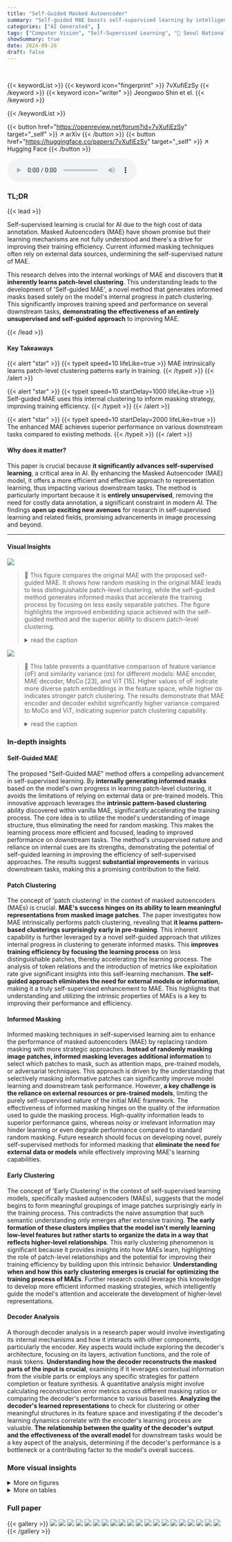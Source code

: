 ```yaml
---
title: "Self-Guided Masked Autoencoder"
summary: "Self-guided MAE boosts self-supervised learning by intelligently masking image patches based on internal clustering patterns, dramatically accelerating training without external data."
categories: ["AI Generated", ]
tags: ["Computer Vision", "Self-Supervised Learning", "🏢 Seoul National University",]
showSummary: true
date: 2024-09-26
draft: false
---
```


<br>

{{< keywordList >}}
{{< keyword icon="fingerprint" >}} 7vXufiEzSy {{< /keyword >}}
{{< keyword icon="writer" >}} Jeongwoo Shin et el. {{< /keyword >}}
 
{{< /keywordList >}}

{{< button href="https://openreview.net/forum?id=7vXufiEzSy" target="_self" >}}
↗ arXiv
{{< /button >}}
{{< button href="https://huggingface.co/papers/7vXufiEzSy" target="_self" >}}
↗ Hugging Face
{{< /button >}}



<audio controls>
    <source src="https://ai-paper-reviewer.com/7vXufiEzSy/podcast.wav" type="audio/wav">
    Your browser does not support the audio element.
</audio>


### TL;DR


{{< lead >}}

Self-supervised learning is crucial for AI due to the high cost of data annotation.  Masked Autoencoders (MAE) have shown promise but their learning mechanisms are not fully understood and there's a drive for improving their training efficiency. Current informed masking techniques often rely on external data sources, undermining the self-supervised nature of MAE. 

This research delves into the internal workings of MAE and discovers that **it inherently learns patch-level clustering**.  This understanding leads to the development of 'Self-guided MAE', a novel method that generates informed masks based solely on the model's internal progress in patch clustering. This significantly improves training speed and performance on several downstream tasks, **demonstrating the effectiveness of an entirely unsupervised and self-guided approach** to improving MAE.

{{< /lead >}}


#### Key Takeaways

{{< alert "star" >}}
{{< typeit speed=10 lifeLike=true >}} MAE intrinsically learns patch-level clustering patterns early in training. {{< /typeit >}}
{{< /alert >}}

{{< alert "star" >}}
{{< typeit speed=10 startDelay=1000 lifeLike=true >}} Self-guided MAE uses this internal clustering to inform masking strategy, improving training efficiency. {{< /typeit >}}
{{< /alert >}}

{{< alert "star" >}}
{{< typeit speed=10 startDelay=2000 lifeLike=true >}} The enhanced MAE achieves superior performance on various downstream tasks compared to existing methods. {{< /typeit >}}
{{< /alert >}}

#### Why does it matter?
This paper is crucial because **it significantly advances self-supervised learning**, a critical area in AI. By enhancing the Masked Autoencoder (MAE) model, it offers a more efficient and effective approach to representation learning, thus impacting various downstream tasks. The method is particularly important because it is **entirely unsupervised**, removing the need for costly data annotation, a significant constraint in modern AI. The findings **open up exciting new avenues** for research in self-supervised learning and related fields, promising advancements in image processing and beyond.

------
#### Visual Insights



![](https://ai-paper-reviewer.com/7vXufiEzSy/figures_1_1.jpg)

> 🔼 This figure compares the original MAE with the proposed self-guided MAE. It shows how random masking in the original MAE leads to less distinguishable patch-level clustering, while the self-guided method generates informed masks that accelerate the training process by focusing on less easily separable patches.  The figure highlights the improved embedding space achieved with the self-guided method and the superior ability to discern patch-level clustering.
> <details>
> <summary>read the caption</summary>
> Figure 1: Illustration of our self-guided MAE.
> </details>





![](https://ai-paper-reviewer.com/7vXufiEzSy/tables_3_1.jpg)

> 🔼 This table presents a quantitative comparison of feature variance (σF) and similarity variance (σs) for different models: MAE encoder, MAE decoder, MoCo [23], and ViT [15].  Higher values of σF indicate more diverse patch embeddings in the feature space, while higher σs indicates stronger patch clustering.  The results demonstrate that MAE encoder and decoder exhibit significantly higher variance compared to MoCo and ViT, indicating superior patch clustering capability.
> <details>
> <summary>read the caption</summary>
> Table 1: Feature variance (σF) and similarity variance (σs).
> </details>





### In-depth insights


#### Self-Guided MAE
The proposed "Self-Guided MAE" method offers a compelling advancement in self-supervised learning. By **internally generating informed masks** based on the model's own progress in learning patch-level clustering, it avoids the limitations of relying on external data or pre-trained models. This innovative approach leverages the **intrinsic pattern-based clustering** ability discovered within vanilla MAE, significantly accelerating the training process. The core idea is to utilize the model's understanding of image structure, thus eliminating the need for random masking.  This makes the learning process more efficient and focused, leading to improved performance on downstream tasks. The method's unsupervised nature and reliance on internal cues are its strengths, demonstrating the potential of self-guided learning in improving the efficiency of self-supervised approaches.  The results suggest **substantial improvements** in various downstream tasks, making this a promising contribution to the field.

#### Patch Clustering
The concept of 'patch clustering' in the context of masked autoencoders (MAEs) is crucial.  **MAE's success hinges on its ability to learn meaningful representations from masked image patches**. The paper investigates how MAE intrinsically performs patch clustering, revealing that **it learns pattern-based clusterings surprisingly early in pre-training**.  This inherent capability is further leveraged by a novel self-guided approach that utilizes internal progress in clustering to generate informed masks. This **improves training efficiency by focusing the learning process** on less distinguishable patches, thereby accelerating the learning process. The analysis of token relations and the introduction of metrics like exploitation rate give significant insights into this self-learning mechanism. **The self-guided approach eliminates the need for external models or information**, making it a truly self-supervised enhancement to MAE. This highlights that understanding and utilizing the intrinsic properties of MAEs is a key to improving their performance and efficiency.

#### Informed Masking
Informed masking techniques in self-supervised learning aim to enhance the performance of masked autoencoders (MAE) by replacing random masking with more strategic approaches.  **Instead of randomly masking image patches, informed masking leverages additional information** to select which patches to mask, such as attention maps, pre-trained models, or adversarial techniques.  This approach is driven by the understanding that selectively masking informative patches can significantly improve model learning and downstream task performance. However, **a key challenge is the reliance on external resources or pre-trained models**, limiting the purely self-supervised nature of the initial MAE framework.  The effectiveness of informed masking hinges on the quality of the information used to guide the masking process. High-quality information leads to superior performance gains, whereas noisy or irrelevant information may hinder learning or even degrade performance compared to standard random masking.  Future research should focus on developing novel, purely self-supervised methods for informed masking that **eliminate the need for external data or models** while effectively improving MAE's learning capabilities.

#### Early Clustering
The concept of 'Early Clustering' in the context of self-supervised learning models, specifically masked autoencoders (MAEs), suggests that the model begins to form meaningful groupings of image patches surprisingly early in the training process. This contradicts the naive assumption that such semantic understanding only emerges after extensive training. **The early formation of these clusters implies that the model isn't merely learning low-level features but rather starts to organize the data in a way that reflects higher-level relationships**. This early clustering phenomenon is significant because it provides insights into how MAEs learn, highlighting the role of patch-level relationships and the potential for improving their training efficiency by building upon this intrinsic behavior.  **Understanding when and how this early clustering emerges is crucial for optimizing the training process of MAEs**.  Further research could leverage this knowledge to develop more efficient informed masking strategies, which intelligently guide the model's attention and accelerate the development of higher-level representations.

#### Decoder Analysis
A thorough decoder analysis in a research paper would involve investigating its internal mechanisms and how it interacts with other components, particularly the encoder.  Key aspects would include exploring the decoder's architecture, focusing on its layers, activation functions, and the role of mask tokens.  **Understanding how the decoder reconstructs the masked parts of the input is crucial**, examining if it leverages contextual information from the visible parts or employs any specific strategies for pattern completion or feature synthesis. A quantitative analysis might involve calculating reconstruction error metrics across different masking ratios or comparing the decoder's performance to various baselines. **Analyzing the decoder's learned representations**  to check for clustering or other meaningful structures in its feature space and investigating if the decoder's learning dynamics correlate with the encoder's learning process are valuable.  **The relationship between the quality of the decoder's output and the effectiveness of the overall model** for downstream tasks would be a key aspect of the analysis, determining if the decoder's performance is a bottleneck or a contributing factor to the model's overall success.


### More visual insights

<details>
<summary>More on figures
</summary>


![](https://ai-paper-reviewer.com/7vXufiEzSy/figures_2_1.jpg)

> 🔼 This figure compares the patch relationships in the learned embedding space, using the last layer embeddings for 196 (14 × 14) patches of test images.  The analysis includes a pairwise similarity matrix (M) showing the relationships between all pairs of patches, a similarity score showing the relationship between each patch and the average patch, and the attention score of the class (CLS) token. The visualizations highlight how the MAE encoder shows more polarized values indicating clear patch clustering compared to MoCo and ViT.
> <details>
> <summary>read the caption</summary>
> Figure 2: Relationships among the patch embeddings. (a) Pairwise similarity matrix for all 196 × 196 pairs of patches. (b) Similarity between the mean patch and all individual patches. (c) Attention score of the class token.
> </details>



![](https://ai-paper-reviewer.com/7vXufiEzSy/figures_4_1.jpg)

> 🔼 This figure shows that the MAE model starts learning patch clustering from the very early stage of training.  The left graph (a) illustrates how the gap between the mean intra-cluster edge weights and the mean inter-cluster edge weights increases over training epochs. This indicates that the model is progressively learning to better distinguish between different clusters of patches. The right graph (b) shows how the KL divergence between the distribution of token relations at different training epochs and the final converged distribution decreases rapidly at early epochs and then gradually levels off.  This confirms that token relations converge early in the training process and that patch clustering is learned from the beginning of the training process. The numbers in the legend of graph (b) specify the layer number of MAE.  Appendix B contains more details.
> <details>
> <summary>read the caption</summary>
> Figure 3: MAE learns patch clustering from very early stage of training process. (a) MAE widens the gap µintra − µinter. (b) Token relations drastically converge at early epochs and then gradually level off. Numbers in the legend denote the layer i. More details are provided in Appendix B.
> </details>



![](https://ai-paper-reviewer.com/7vXufiEzSy/figures_5_1.jpg)

> 🔼 This figure shows the exploitation rate of visible tokens (R<sup>(L)</sup><sub>V→O</sub>) and mask tokens (R<sup>(L)</sup><sub>M→O</sub>) in each decoder layer. The exploitation rate is a measure of how much the mask tokens are used to reconstruct the masked-out patches. The figure shows that the exploitation rate of mask tokens surpasses that of visible tokens after around 50 epochs. This suggests that the decoder is able to leverage the information learned by the encoder from the visible tokens to reconstruct the masked-out tokens.
> <details>
> <summary>read the caption</summary>
> Figure 4: Exploitation rate.
> </details>



![](https://ai-paper-reviewer.com/7vXufiEzSy/figures_6_1.jpg)

> 🔼 This figure compares the original MAE with the proposed self-guided MAE.  The original MAE uses random masking, while the self-guided MAE generates informed masks covering the main object entirely. The informed masks are generated using distinguishable patch representations that emerge early in the training process. This leads to faster training and clearer embeddings. The figure shows the input image, random masking, MAE feature, bi-partitioned masking, informed masking with a hint, and the proposed method's feature.
> <details>
> <summary>read the caption</summary>
> Figure 1: Illustration of our self-guided MAE.
> </details>



![](https://ai-paper-reviewer.com/7vXufiEzSy/figures_7_1.jpg)

> 🔼 This figure shows two plots: attention distance and normalized mutual information (NMI) across different layers of the MAE model. The attention distance measures how globally each layer attends to the image while NMI measures the homogeneity of the attention map. The plots show that the attention distance increases and NMI increases up to a certain point, and then they decrease in the decoder layers. This indicates that the early layers of the encoder tend to attend to more local regions, while the later layers attend to the entire image. The decoder shows a similar trend, but the values are lower.
> <details>
> <summary>read the caption</summary>
> Figure 6: MAE properties.
> </details>



![](https://ai-paper-reviewer.com/7vXufiEzSy/figures_9_1.jpg)

> 🔼 This figure shows three subfigures that analyze the learned feature space of the proposed method and compares it to the vanilla MAE. Subfigure (a) displays the attention distance, showing how well the model captures global image context. Subfigure (b) presents a Fourier analysis of the learned features, highlighting the emphasis on high-frequency components (patterns). Subfigure (c) illustrates the variance of mask token embeddings in decoder layers, reflecting the diversity of learned patch clusters. The results indicate that the proposed method learns more global features, emphasizes pattern-based representation, and achieves finer patch-level clustering compared to the vanilla MAE.
> <details>
> <summary>read the caption</summary>
> Figure 7: Metrics explaining our performance gain. Layers left on the red dotted line belong to the encoder, and the rest to the decoder.
> </details>



![](https://ai-paper-reviewer.com/7vXufiEzSy/figures_13_1.jpg)

> 🔼 This figure illustrates the hierarchical latent variable model framework of Masked Autoencoders. It shows how the encoder estimates high-level latent variables (shared information) from visible patches to reconstruct masked-out patches.  The dotted line represents the potential statistical dependency between visible and masked patches.  It visually explains the process of reconstructing masked-out image information by leveraging the learned high-level latent variables representing the entire image.
> <details>
> <summary>read the caption</summary>
> Figure I: Hierarchical latent variable model framework [29]. Assuming high-level shared information c exists among the whole tokens, MAE encoder learns to estimate ĉ from X to reconstruct raw pixels of Xm. Here, shared information is equivalent to statistical dependency inside X. sm and sv stand for information specific to Xm and Xu, respectively. Dotted line indicates potential dependency.
> </details>



![](https://ai-paper-reviewer.com/7vXufiEzSy/figures_14_1.jpg)

> 🔼 This figure provides several examples to visually compare different masking strategies.  The top row shows the input images. The second row shows the images after random masking. The third row shows the images after bi-partitioned masking. The fourth row displays the images after applying the proposed self-guided informed masking method. The bottom row shows the result of the proposed method with hint tokens added. The figure demonstrates how the proposed method generates more informative masks by focusing on the main object in each image, leading to improved performance in downstream tasks.
> <details>
> <summary>read the caption</summary>
> Figure 5: Examples of Self-guided Informed masking. More examples and detailed explanations on our method are displayed in Appendix A.
> </details>



![](https://ai-paper-reviewer.com/7vXufiEzSy/figures_15_1.jpg)

> 🔼 This figure shows examples of patch clustering learned by the MAE model.  It contains three rows. The top row (a) shows example input images. The middle row (b) shows the images again, but with patches colored according to which cluster they belong to, illustrating that MAE groups similar patches (e.g., similar textures or colors) together. The bottom row (c) uses t-SNE to project the patch embeddings into a 2D space, visually demonstrating that patches assigned to the same cluster are located near each other in the embedding space. The figure visually demonstrates the ability of MAE to learn patch-level clustering from raw image data.
> <details>
> <summary>read the caption</summary>
> Figure III: Illustrations of patch clusters learned by MAE. (a) Input images. (b) Similarity-based patch clusters. (c) t-sne plots of the patch embeddings.
> </details>



![](https://ai-paper-reviewer.com/7vXufiEzSy/figures_15_2.jpg)

> 🔼 This figure shows that MAE starts learning patch-level clustering from the very beginning of pre-training.  Part (a) tracks the difference between the mean intra-cluster and mean inter-cluster edge weights over training epochs, showing a widening gap indicating increasing clustering. Part (b) shows the KL divergence of token relations over epochs for different layers, illustrating that relations converge rapidly in early epochs and then stabilize, indicating early establishment of patch clusters.
> <details>
> <summary>read the caption</summary>
> Figure 3: MAE learns patch clustering from very early stage of training process. (a) MAE widens the gap μintra−μinter. (b) Token relations drastically converge at early epochs and then gradually level off. Numbers in the legend denote the layer i. More details are provided in Appendix B.
> </details>



![](https://ai-paper-reviewer.com/7vXufiEzSy/figures_16_1.jpg)

> 🔼 This figure compares the performance of three different models (MAE, MoCo, and ViT) in terms of bi-partitioning image patches into two clusters.  It shows how the gap between the mean intra-cluster and inter-cluster similarity scores changes over training epochs using two different metrics: similarity score and attention score.  The plots illustrate that MAE consistently widens the gap, indicating effective patch clustering, whereas MoCo shows a clear gap from early stages, and ViT exhibits inconsistent behavior.  This visualization supports the paper's claim that MAE excels at learning pattern-based patch-level clustering.
> <details>
> <summary>read the caption</summary>
> Figure V: Bi-partitioning performance of various models. MAE, MoCo and ViT show different trends of bi-partitioning performance in both of (a) similarity score and (b) attention score.
> </details>



![](https://ai-paper-reviewer.com/7vXufiEzSy/figures_16_2.jpg)

> 🔼 This figure shows that MAE learns patch clustering from a very early stage of training.  The first graph (a) shows the difference between intra-cluster and inter-cluster edge weights over training epochs using both cosine similarity and attention scores; this gap increases over time, demonstrating the separation of clusters.  The second graph (b) displays the KL divergence of token relations across training epochs for different layers; it demonstrates rapid convergence at early stages, signifying the establishment of patch-level clustering relationships early in the training process.
> <details>
> <summary>read the caption</summary>
> Figure 3: MAE learns patch clustering from very early stage of training process. (a) MAE widens the gap \(\mu_{intra} - \mu_{inter}\). (b) Token relations drastically converge at early epochs and then gradually level off. Numbers in the legend denote the layer i. More details are provided in Appendix B.
> </details>



![](https://ai-paper-reviewer.com/7vXufiEzSy/figures_17_1.jpg)

> 🔼 This figure shows a qualitative comparison of patch clustering between the proposed method and the original MAE on the ImageNet validation set.  The top row displays the input images. The middle row shows the patch clustering results obtained using the original MAE. The bottom row displays the patch clustering results obtained using the proposed self-guided masked autoencoder. The figure demonstrates that the proposed method achieves more fine-grained and diverse patch clustering compared to the original MAE, supporting the hypothesis that intensive masking on specific clusters leads to a more diverse set of high-level latent variables. The various colors represent different clusters.
> <details>
> <summary>read the caption</summary>
> Figure VII: Qualitative comparison on ImageNet validation set. Patches are discriminated in more fine-grained manner with our method. More diverse and finer patch clusters constructed in foreground verify our hypothesis that intensive masking on specific cluster leads to establish more diverse high-level latent variables.
> </details>



![](https://ai-paper-reviewer.com/7vXufiEzSy/figures_18_1.jpg)

> 🔼 This figure shows a comparison of the quality of informed masks generated using different layers (Layer 3, Layer 7, Layer 11, and Layer 8 (Decoder)) of the MAE model.  The results demonstrate that even though earlier layers of the encoder and the last decoder layer may produce less effective bi-partitioning of images, the similarity-score-based masking method consistently generates good informed masks, minimizing the impact of layer choice on performance.
> <details>
> <summary>read the caption</summary>
> Figure VIII: Comparison of the Quality of the informed masks generated from different layers. Each example is denoted by the index of the original image in Figure II. Although early layers of the encoder and the last layer of the decoder yield inappropriate bi-partitioning result, our similarity-score-based masking strategy robustly alleviates this issue, leading to minor difference in performance in the layer selection for generating informed mask.
> </details>



</details>




<details>
<summary>More on tables
</summary>


![](https://ai-paper-reviewer.com/7vXufiEzSy/tables_8_1.jpg)
> 🔼 This table presents the performance comparison of the proposed method against baseline methods (MAE and AMT) across three downstream tasks: image classification, object detection, and semantic segmentation.  For image classification, performance is measured using linear probing (LP) and fine-tuning (FT) on four datasets (ImageNet-1K, iNaturalist 2019, CIFAR, and CUB). Object detection performance is evaluated using average precision for bounding boxes (APbox) and segmentation masks (Apmask) on the COCO dataset. Finally, semantic segmentation performance is measured using mean Intersection over Union (mIoU) on the ADE20K dataset.
> <details>
> <summary>read the caption</summary>
> Table 2: Performance on downstream tasks. LP and FT stand for Linear probing and Fine-tuning, respectively. Det. indicates the Object Detection task.
> </details>

![](https://ai-paper-reviewer.com/7vXufiEzSy/tables_8_2.jpg)
> 🔼 This table presents the results of ablation studies conducted to analyze the impact of different factors on the performance of the proposed self-guided masked autoencoder.  The studies investigated the choice of layer for embedding extraction, hint strategy, and masking ratio.  The results show the linear probing performance for image classification on the ImageNet-1K dataset for each configuration.  The default configuration is highlighted in gray, and a more detailed analysis is available in Appendix D.
> <details>
> <summary>read the caption</summary>
> Table 3: Ablation studies. The default is highlighted in gray. Detailed analysis can be found in Appendix D.
> </details>

![](https://ai-paper-reviewer.com/7vXufiEzSy/tables_14_1.jpg)
> 🔼 This table presents a quantitative analysis comparing the feature variance (σF) and similarity variance (σs) for different models: MAE encoder, MAE decoder, MoCo, and ViT.  Feature variance measures the spread of patch embeddings in the feature space, while similarity variance indicates the strength of patch clustering. Higher values for both indicate more diverse and clearly clustered embeddings. The table shows that MAE (both encoder and decoder) exhibits significantly higher values in both metrics compared to MoCo and ViT, suggesting more effective patch clustering based on visual patterns.
> <details>
> <summary>read the caption</summary>
> Table 1: Feature variance (σF) and similarity variance (σs).
> </details>

![](https://ai-paper-reviewer.com/7vXufiEzSy/tables_17_1.jpg)
> 🔼 This table presents the results of ablation studies conducted to evaluate the impact of different factors on the linear probing performance of the proposed self-guided masked autoencoder method for image classification.  The studies systematically varied the layer used for embedding extraction, the strategy for generating hint tokens (random or based on similarity score), and the masking ratio. The results show the importance of choosing the appropriate layer, the contribution of hint tokens, and the effect of the masking ratio on the model's performance.
> <details>
> <summary>read the caption</summary>
> Table 3: Ablation studies. The default is highlighted in gray. Detailed analysis can be found in Appendix D.
> </details>

![](https://ai-paper-reviewer.com/7vXufiEzSy/tables_18_1.jpg)
> 🔼 This table presents a comparison of the reconstruction loss (measured as Mean Squared Error or MSE) achieved by three different models after 400 epochs of pre-training.  The models compared are the original Masked Autoencoder (MAE), the proposed method without hint tokens, and the proposed method with hint tokens.  The table shows that the inclusion of hint tokens in the proposed method significantly reduces reconstruction loss compared to the no hint version, and provides better results than the MAE.
> <details>
> <summary>read the caption</summary>
> Table III: Reconstruction loss (MSE) with 400 pre-training epochs according to each training method.
> </details>

![](https://ai-paper-reviewer.com/7vXufiEzSy/tables_19_1.jpg)
> 🔼 This table presents the performance comparison of different models on three downstream tasks: image classification, object detection, and semantic segmentation.  The results are given for both linear probing (LP) and fine-tuning (FT) methods. For image classification, multiple datasets (ImageNet-1K, iNat2019, CIFAR, CUB) were used. Object detection results are shown for the COCO dataset and semantic segmentation results for ADE20K. The metrics reported vary based on the task (e.g., accuracy for image classification, APbox and Apmask for object detection, mIoU for semantic segmentation).
> <details>
> <summary>read the caption</summary>
> Table 2: Performance on downstream tasks. LP and FT stand for Linear probing and Fine-tuning, respectively. Det. indicates the Object Detection task.
> </details>

![](https://ai-paper-reviewer.com/7vXufiEzSy/tables_19_2.jpg)
> 🔼 This table presents the performance comparison of different models on various downstream tasks, namely image classification, object detection, and semantic segmentation.  It shows the results using linear probing (LP) and fine-tuning (FT) methods across several datasets.  The metrics used include linear probing accuracy and fine-tuning accuracy for image classification; average precision (AP) for bounding boxes (Apbox) and segmentation masks (Apmask) for object detection; and mean Intersection over Union (mIoU) for semantic segmentation.  This allows for a comprehensive evaluation of the model's ability to transfer learned representations to diverse vision tasks.
> <details>
> <summary>read the caption</summary>
> Table 2: Performance on downstream tasks. LP and FT stand for Linear probing and Fine-tuning, respectively. Det. indicates the Object Detection task.
> </details>

</details>




### Full paper

{{< gallery >}}
<img src="https://ai-paper-reviewer.com/7vXufiEzSy/1.png" class="grid-w50 md:grid-w33 xl:grid-w25" />
<img src="https://ai-paper-reviewer.com/7vXufiEzSy/2.png" class="grid-w50 md:grid-w33 xl:grid-w25" />
<img src="https://ai-paper-reviewer.com/7vXufiEzSy/3.png" class="grid-w50 md:grid-w33 xl:grid-w25" />
<img src="https://ai-paper-reviewer.com/7vXufiEzSy/4.png" class="grid-w50 md:grid-w33 xl:grid-w25" />
<img src="https://ai-paper-reviewer.com/7vXufiEzSy/5.png" class="grid-w50 md:grid-w33 xl:grid-w25" />
<img src="https://ai-paper-reviewer.com/7vXufiEzSy/6.png" class="grid-w50 md:grid-w33 xl:grid-w25" />
<img src="https://ai-paper-reviewer.com/7vXufiEzSy/7.png" class="grid-w50 md:grid-w33 xl:grid-w25" />
<img src="https://ai-paper-reviewer.com/7vXufiEzSy/8.png" class="grid-w50 md:grid-w33 xl:grid-w25" />
<img src="https://ai-paper-reviewer.com/7vXufiEzSy/9.png" class="grid-w50 md:grid-w33 xl:grid-w25" />
<img src="https://ai-paper-reviewer.com/7vXufiEzSy/10.png" class="grid-w50 md:grid-w33 xl:grid-w25" />
<img src="https://ai-paper-reviewer.com/7vXufiEzSy/11.png" class="grid-w50 md:grid-w33 xl:grid-w25" />
<img src="https://ai-paper-reviewer.com/7vXufiEzSy/12.png" class="grid-w50 md:grid-w33 xl:grid-w25" />
<img src="https://ai-paper-reviewer.com/7vXufiEzSy/13.png" class="grid-w50 md:grid-w33 xl:grid-w25" />
<img src="https://ai-paper-reviewer.com/7vXufiEzSy/14.png" class="grid-w50 md:grid-w33 xl:grid-w25" />
<img src="https://ai-paper-reviewer.com/7vXufiEzSy/15.png" class="grid-w50 md:grid-w33 xl:grid-w25" />
<img src="https://ai-paper-reviewer.com/7vXufiEzSy/16.png" class="grid-w50 md:grid-w33 xl:grid-w25" />
<img src="https://ai-paper-reviewer.com/7vXufiEzSy/17.png" class="grid-w50 md:grid-w33 xl:grid-w25" />
<img src="https://ai-paper-reviewer.com/7vXufiEzSy/18.png" class="grid-w50 md:grid-w33 xl:grid-w25" />
<img src="https://ai-paper-reviewer.com/7vXufiEzSy/19.png" class="grid-w50 md:grid-w33 xl:grid-w25" />
<img src="https://ai-paper-reviewer.com/7vXufiEzSy/20.png" class="grid-w50 md:grid-w33 xl:grid-w25" />
{{< /gallery >}}